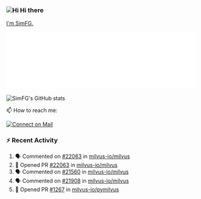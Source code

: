 ### <img src='https://qpluspicture.oss-cn-beijing.aliyuncs.com/6LjjQA/Hi.gif' alt='Hi' width="24"/> Hi there

[I'm SimFG.](https://simfg.github.io/)

![Metrics 👋](/metrics.plugin.followup.user.svg)

![SimFG's GitHub stats](https://github-readme-stats.vercel.app/api?username=SimFG&show_icons=true&theme=radical&count_private=true)

📫 How to reach me:

[![Connect on Mail](https://img.shields.io/badge/Ask%20me-anything-1abc9c.svg)](mailto:1142838399@qq.com)

### :zap: Recent Activity

<!--START_SECTION:activity-->
1. 🗣 Commented on [#22063](https://github.com/milvus-io/milvus/issues/22063) in [milvus-io/milvus](https://github.com/milvus-io/milvus)
2. 💪 Opened PR [#22063](https://github.com/milvus-io/milvus/pull/22063) in [milvus-io/milvus](https://github.com/milvus-io/milvus)
3. 🗣 Commented on [#21560](https://github.com/milvus-io/milvus/issues/21560) in [milvus-io/milvus](https://github.com/milvus-io/milvus)
4. 🗣 Commented on [#21908](https://github.com/milvus-io/milvus/issues/21908) in [milvus-io/milvus](https://github.com/milvus-io/milvus)
5. 💪 Opened PR [#1267](https://github.com/milvus-io/pymilvus/pull/1267) in [milvus-io/pymilvus](https://github.com/milvus-io/pymilvus)
<!--END_SECTION:activity-->

